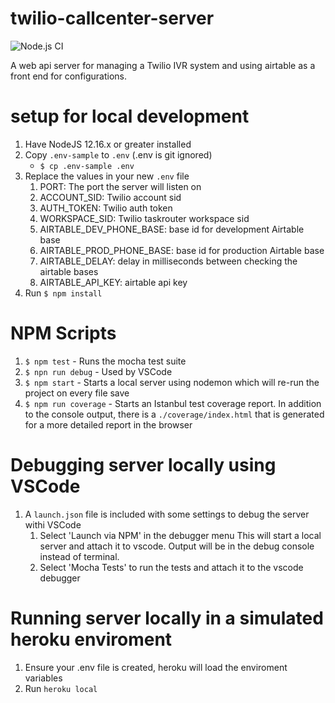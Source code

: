 # twilio-callcenter-server

![Node.js CI](https://github.com/MutualAidNYC/twilio-server/workflows/Node.js%20CI/badge.svg)

A web api server for managing a Twilio IVR system and using airtable as a front end for configurations.

# setup for local development

1. Have NodeJS 12.16.x or greater installed
2. Copy `.env-sample` to `.env` (.env is git ignored)
   - `$ cp .env-sample .env`
3. Replace the values in your new `.env` file
   1. PORT: The port the server will listen on
   2. ACCOUNT_SID: Twilio account sid
   3. AUTH_TOKEN: Twilio auth token
   4. WORKSPACE_SID: Twilio taskrouter workspace sid
   5. AIRTABLE_DEV_PHONE_BASE: base id for development Airtable base
   6. AIRTABLE_PROD_PHONE_BASE: base id for production Airtable base
   7. AIRTABLE_DELAY: delay in milliseconds between checking the airtable bases
   8. AIRTABLE_API_KEY: airtable api key
4. Run `$ npm install`

# NPM Scripts

1. `$ npm test` - Runs the mocha test suite
2. `$ npn run debug` - Used by VSCode
3. `$ npm start` - Starts a local server using nodemon which will re-run the project on every file save
4. `$ npm run coverage` - Starts an Istanbul test coverage report. In addition to the console output, there is a `./coverage/index.html` that is generated for a more detailed report in the browser

# Debugging server locally using VSCode

1. A `launch.json` file is included with some settings to debug the server withi
   VSCode
   1. Select 'Launch via NPM' in the debugger menu This will start a local server and attach it to vscode. Output will be in the debug console instead
      of terminal.
   2. Select 'Mocha Tests' to run the tests and attach it to the vscode debugger

# Running server locally in a simulated heroku enviroment

1. Ensure your .env file is created, heroku will load the enviroment variables
2. Run `heroku local`
